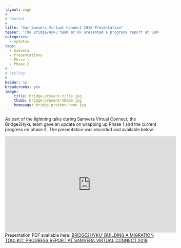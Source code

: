 ```yaml
---
layout: page
#
# Content
#
title: "Our Samvera Virtual Connect 2018 Presentation"
teaser: "The Bridge2Hyku team at UH presented a progress report at Samvera Virtual Connect"
categories:
  - updates
tags:
  - Samvera
  - Presentations
  - Phase 1
  - Phase 2
#
# Styling
#
header: no
breadcrumbs: yes
image:
    title: bridge-present-title.jpg
    thumb: bridge-present-thumb.jpg
    homepage: bridge-present-home.jpg
---
```

As part of the lightning talks during Samvera Virtual Connect, the Bridge2Hyku team gave an update on wrapping up Phase 1 and the current progress on phase 2.  The presentation was recorded and available below. <br>

<iframe width="560" height="315" src="https://www.youtube.com/embed/Fdr-ROQ7JfU?rel=0&amp;start=7480" frameborder="0" allow="autoplay; encrypted-media" allowfullscreen></iframe>
<br>
Presentation PDF available here: <a href="https://uh-ir.tdl.org/uh-ir/handle/10657/3243">BRIDGE2HYKU: BUILDING A MIGRATION TOOLKIT: PROGRESS REPORT AT SAMVERA VIRTUAL CONNECT 2018</a>

